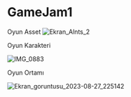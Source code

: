 # GameJam1
Oyun Asset
![Ekran_Alnts_2](https://github.com/emreakbasss/GameJam1/assets/115668315/e9cb4384-c0fc-4399-8bd5-913ba62e7d27)

Oyun Karakteri

![IMG_0883](https://github.com/emreakbasss/GameJam1/assets/115668315/e5e9eade-4e5d-4a78-a1d2-bad44cc1ccef)

Oyun Ortamı

![Ekran_goruntusu_2023-08-27_225142](https://github.com/emreakbasss/GameJam1/assets/115668315/b2e9d2a0-3fdb-4728-ac16-6dfcf9d5c809)

